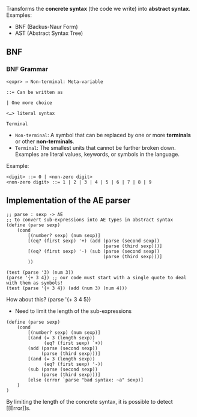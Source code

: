 Transforms the **concrete syntax** (the code we write) into **abstract syntax**.
Examples:
* BNF (Backus-Naur Form)
* AST (Abstract Syntax Tree)

## BNF
### BNF Grammar
```
<expr> → Non-terminal: Meta-variable

::= Can be written as

| One more choice

<…> literal syntax

Terminal
```
* `Non-terminal`: A symbol that can be replaced by one or more **terminals** or other **non-terminals**.
* `Terminal`:  The smallest units that cannot be further broken down. Examples are literal values, keywords, or symbols in the language.

Example:
```
<digit> ::= 0 | <non-zero digit>
<non-zero digit> ::= 1 | 2 | 3 | 4 | 5 | 6 | 7 | 8 | 9
```

## Implementation of the AE parser
```
;; parse : sexp -> AE
;; to convert sub-expressions into AE types in abstract syntax  
(define (parse sexp)
	(cond  
		[(number? sexp) (num sexp)]  
		[(eq? (first sexp) '+) (add (parse (second sexp))  
									(parse (third sexp)))]  
		[(eq? (first sexp) '-) (sub (parse (second sexp))  
									(parse (third sexp)))]  
		))

(test (parse '3) (num 3))  
(parse '{+ 3 4}) ;; our code must start with a single quote to deal with them as symbols!  
(test (parse '{+ 3 4}) (add (num 3) (num 4)))
```
How about this?  (parse '{+ 3 4 5})
* Need to limit the length of the sub-expressions

```
(define (parse sexp)
	(cond  
		[(number? sexp) (num sexp)]  
		[(and (= 3 (length sexp))
			  (eq? (first sexp) `+))
		(add (parse (second sexp))
			 (parse (third sexp)))]
		[(and (= 3 (length sexp))
			  (eq? (first sexp) '-))
		(sub (parse (second sexp))
			 (parse (third sexp)))] 
		[else (error `parse "bad syntax: ~a" sexp)] 
	)
)
```
By limiting the length of the concrete syntax, it is possible to detect [[Error]]s.
